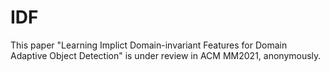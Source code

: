 # IDF
This paper "Learning Implict Domain-invariant Features for Domain Adaptive Object Detection" is under review in ACM MM2021, anonymously.
